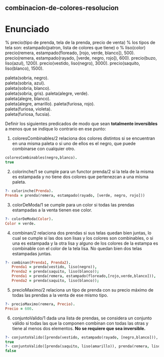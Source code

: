 ## combinacion-de-colores-resolucion

# Enunciado

% precio(tipo de prenda, tela de la prenda, precio de venta)
% los tipos de tela son: estampado(patron, lista de colores que tiene) o 
% liso(color)
precio(remera, estampado(floreado, [rojo, verde, blanco]), 500).
precio(remera, estampado(rayado, [verde, negro, rojo]), 600).
precio(buzo, liso(azul), 1200).
precio(vestido, liso(negro), 3000).
precio(saquito, liso(blanco), 1500).

paleta(sobria, negro).	
paleta(sobria, azul).  	
paleta(sobria, blanco).        
paleta(sobria, gris).
paleta(alegre, verde).	
paleta(alegre, blanco).  
paleta(alegre, amarillo).
paleta(furiosa, rojo).  
paleta(furiosa, violeta).  
paleta(furiosa, fucsia).

Definir los siguientes predicados de modo que sean **totalmente inversibles** a menos que se indique lo contrario en ese punto:

1. coloresCombinables/2 relaciona dos colores distintos si se encuentran en una misma paleta o si uno de ellos es el negro, que puede combinarse con cualquier otro.
```prolog
coloresCombinables(negro,blanco).
true
```
2. colorinche/1 se cumple para un functor prenda/2 si la tela de la misma es estampada y no tiene dos colores que pertenezcan a una misma paleta.
```prolog
?- colorinche(Prenda).
Prenda = prenda(remera, estampado(rayado, [verde, negro, rojo])) 
```
3. colorDeModa/1 se cumple para un color si todas las prendas estampadas a la venta tienen ese color.
```prolog
?- colorDeModa(Color).
Color = verde. 
```
4. combinan/2 relaciona dos prendas si sus telas quedan bien juntas, lo cual se cumple si las dos son lisas y los colores son combinables, o si una es estampada y la otra lisa y alguno de los colores de la estampa es combinable con el color de la tela lisa. No quedan bien dos telas estampadas juntas.
```prolog
?- combinan(Prenda1, Prenda2).
   Prenda1 = prenda(vestido, liso(negro)), 
   Prenda2 = prenda(saquito, liso(blanco));
   Prenda1 = prenda(remera, estampado(floreado,[rojo,verde,blanco])), 
   Prenda2 = prenda(saquito, liso(blanco));
```
5. precioMaximo/2 relaciona un tipo de prenda con su precio máximo de todas las prendas a la venta de ese mismo tipo.
```prolog
?- precioMaximo(remera, Precio).
Precio = 600. 
```
6. conjuntoValido/1 dada una lista de prendas, se considera un conjunto válido si todas las que la componen combinan con todas las otras y tiene al menos dos elementos.
**No se requiere que sea inversible.**
```prolog
?- conjuntoValido([prenda(vestido, estampado(rayado, [negro,blanco])), prenda(saquito, liso(gris))]).
true
?- conjuntoValido([prenda(saquito, liso(amarillo)), prenda(remera, liso(fucsia)), prenda(pantalon, liso(negro))]).
false
```
